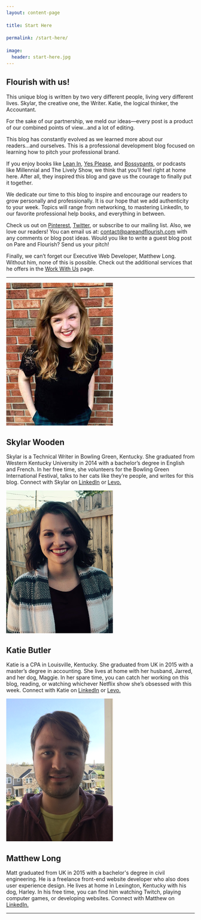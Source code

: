 ```yaml
---
layout: content-page

title: Start Here

permalink: /start-here/

image:
  header: start-here.jpg
---
```


## Flourish with us!

This unique blog is written by two very different people, living very different lives. <span class="startHereNames">Skylar</span>, the creative one, the Writer. <span class="startHereNames">Katie</span>, the logical thinker, the Accountant.

For the sake of our partnership, we meld our ideas—every post is a product of our combined points of view...and a lot of editing.

This blog has constantly evolved as we learned more about our readers...and ourselves. This is a professional development blog focused on learning how to pitch your professional brand.

If you enjoy books like [Lean In](/reading-list/), [Yes Please](/reading-list/), and [Bossypants](/reading-list/), or podcasts like Millennial and The Lively Show, we think that you’ll feel right at home here. After all, they inspired this blog and gave us the courage to finally put it together.

We dedicate our time to this blog to inspire and encourage our readers to grow personally and professionally. It is our hope that we add authenticity to your week. Topics will range from networking, to mastering LinkedIn, to our favorite professional help books, and everything in between.

Check us out on [Pinterest]({{site.links.pinterest}}), [Twitter]({{site.links.twitter}}), or subscribe to our mailing list. Also, we love our readers! You can email us at: [contact@pareandflourish.com](mailto:{{site.email}}) with any comments or blog post ideas. Would you like to write a guest blog post on Pare and Flourish? Send us your pitch!

Finally, we can’t forget our Executive Web Developer, Matthew Long. Without him, none of this is possible. Check out the additional services that he offers in the [Work With Us](/lets-collaborate/) page.

<hr class="secondary">

<div class="row about-us">
    <div class="col-lg-4 col-sm-4">
        <img src="/assets/images/other/skylar.png" class="img-responsive">
        <h2 class="alt">Skylar Wooden</h2>
        <p>Skylar is a Technical Writer in Bowling Green, Kentucky. She graduated from Western Kentucky University in 2014 with a bachelor’s degree in English and French. In her free time, she volunteers for the Bowling Green International Festival, talks to her cats like they’re people, and writes for this blog. Connect with Skylar on <a href="https://www.linkedin.com/in/skylarwooden">LinkedIn</a> or <a href="https://www.levo.com/skylar-wooden">Levo.</a></p>
    </div>
    <div class="col-lg-4 col-sm-4">
        <img src="/assets/images/other/katie.png" class="img-responsive">
        <h2 class="alt">Katie Butler</h2>
        <p>Katie is a CPA in Louisville, Kentucky. She graduated from UK in 2015 with a master’s degree in accounting. She lives at home with her husband, Jarred, and her dog, Maggie. In her spare time, you can catch her working on this blog, reading, or watching whichever Netflix show she’s obsessed with this week. Connect with Katie on <a href="https://www.linkedin.com/in/katie-butler-cpa">LinkedIn</a> or <a href="https://www.levo.com/945640">Levo.</a> </p>
    </div>
    <div class="col-lg-4 col-sm-4">
        <img src="/assets/images/other/matthew.png" class="img-responsive">
        <h2 class="alt">Matthew Long</h2>
        <p>Matt graduated from UK in 2015 with a bachelor's degree in civil engineering. He is a freelance front-end website developer who also does user experience design. He lives at home in Lexington, Kentucky with his dog, Harley. In his free time, you can find him watching Twitch, playing computer games, or developing websites. Connect with Matthew on <a href="https://www.linkedin.com/in/mtlong29">LinkedIn.</a></p>
    </div>
</div>

<hr class="secondary">
